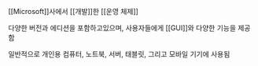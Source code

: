 [[Microsoft]]사에서 [[개발]]한 [[운영 체제]]

다양한 버전과 에디션을 포함하고있으며,
사용자들에게 [[GUI]]와 다양한 기능을 제공함

일반적으로 개인용 컴퓨터, 노트북, 서버, 태블릿, 그리고 모바일 기기에 사용됨